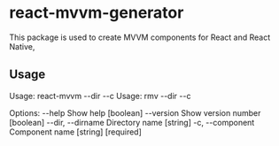 # react-mvvm-generator

This package is used to create MVVM components for React and React Native, 

## Usage 

Usage: react-mvvm --dir <dirname> --c <name>
Usage: rmv --dir <dirname> --c <name>

Options:
      --help            Show help                                      [boolean]
      --version         Show version number                            [boolean]
      --dir, --dirname  Directory name                                  [string]
  -c, --component       Component name                       [string] [required]